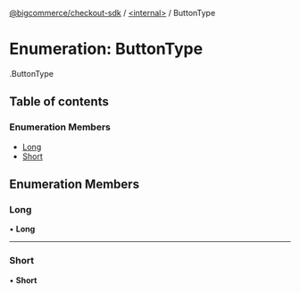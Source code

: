 [@bigcommerce/checkout-sdk](../README.md) / [<internal\>](../modules/internal_.md) / ButtonType

# Enumeration: ButtonType

[<internal>](../modules/internal_.md).ButtonType

## Table of contents

### Enumeration Members

- [Long](internal_.ButtonType.md#long)
- [Short](internal_.ButtonType.md#short)

## Enumeration Members

### Long

• **Long**

___

### Short

• **Short**
